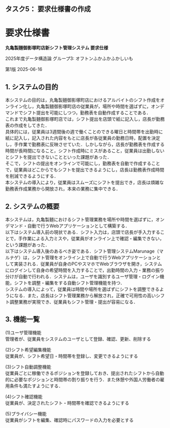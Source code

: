 ## タスク5： 要求仕様書の作成

# 要求仕様書

**丸亀製麺御影塚町店新シフト管理システム 要求仕様**

2025年度データ構造論 グループ3: オフトンふかふかふかしいも

第1版 2025-06-16

## 1. システムの目的

本システムの目的は，丸亀製麺御影塚町店におけるアルバイトのシフト作成をオンライン化し，丸亀製麺御影塚町店の従業員が，場所や時間を選ばずに，オンデマンドでシフト提出を可能にしつつ，勤務表を自動作成することである．  
これまで丸亀製麺御影塚町店では，シフト提出を店頭で紙に記入し，店長が勤務表の作成をしてきた．  
具体的には，従業員は3週間後の週で働くことのできる曜日と時間帯を出勤時に紙に記入し，記入された内容をもとに店長が各従業員の勤務日時，配置を決定し，手作業で勤務表に反映させていた．しかしながら，店長が勤務表を作成する時間が長時間になること，シフト作成時にミスがあること，従業員は出勤しないとシフトを提出できないことといった課題があった．  
そこで，シフトの提出をオンラインで可能にし，勤務表を自動で作成することで，従業員はどこからでもシフトを提出できるようにし，店長は勤務表作成時間を削減できるようにする．  
本システムの導入により，従業員はスムーズにシフトを提出でき，店長は煩雑な勤務表作成業務から開放され，本来の業務に集中できる．

## 2. システムの概要

本システムは，丸亀製麺におけるシフト管理業務を場所や時間を選ばずに，オンデマンド・自動で行うWebアプリケーションとして構築する．  
以下はシステム導入前の現状である．シフト入力は，店頭で店長が手入力することで，手作業による入力ミスや，従業員がオンライン上で確認・編集できない，という課題があった．  
以下はシステム導入後のあるべき姿である．シフト管理システムMarunage（マルナゲ）は，シフト管理をオンライン上で自動で行うWebアプリケーションとして実装される．従業員が自身のPCやスマホでWebブラウザを開き，システムにログインして自身の希望時間を入力することで，出勤時間の入力・業務の振り分けが自動で行われる．システムは，ユーザを識別するユーザ管理・ログイン機能，シフトを調整・編集をする自動シフト管理機能を持つ．  
システムの導入によって，従業員は時間や場所を選ばずにシフトを調整できるようになる．また，店長はシフト管理業務から解放され，正確で可用性の高いシフト調整業務が実現でき、従業員もシフト管理・提出が容易になる．


## 3. 機能一覧

(1)ユーザ管理機能  
管理者が、従業員をシステムのユーザとして登録、確認、更新、削除する

(2)シフト希望編集機能  
従業員が、シフト希望日・時間帯を登録し、変更できるようにする

(3)シフト自動調整機能  
従業員ごとに稼働できるポジションを登録しておき、提出されたシフトから自動的に必要なポジションと時間帯の割り振りを行う．また休憩や外国人労働者の雇用条件も満たすようにする．

(4)シフト確認機能  
従業員が、決定されたシフト・時間帯を確認できるようにする

(5)プライバシー機能  
従業員がシフトを編集、確認時にパスワードの入力を必要とする
